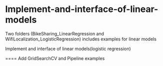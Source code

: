 Implement-and-interface-of-linear-models
====

Two folders (BikeSharing_LinearRegression and WifiLocalization_LogisticRegression) includes examples for linear models

Implement and interface of linear models(logistic regression)

====
Add GridSearchCV and Pipeline examples
